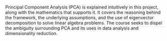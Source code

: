 Principal Component Analysis (PCA) is explained intuitively in this project, along with the mathematics that supports it. It covers the reasoning behind the framework, the underlying assumptions, and the use of eigenvector decomposition to solve linear algebra problems. The course seeks to dispel the ambiguity surrounding PCA and its uses in data analysis and dimensionality reduction.
